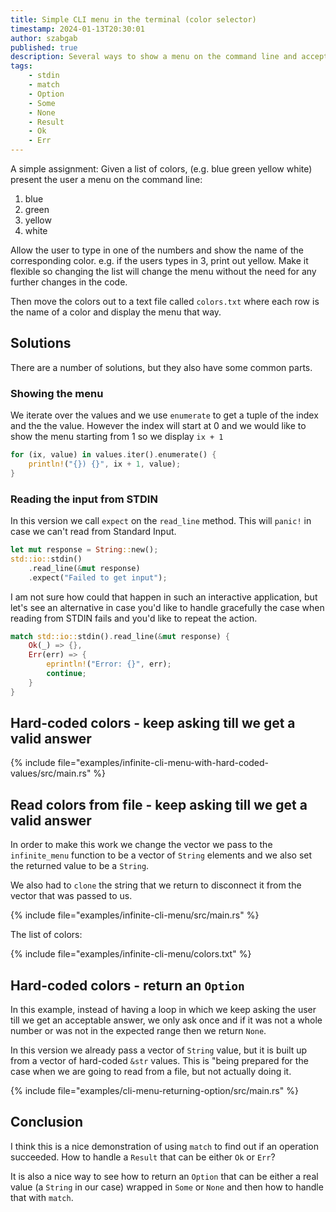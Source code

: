 ```yaml
---
title: Simple CLI menu in the terminal (color selector)
timestamp: 2024-01-13T20:30:01
author: szabgab
published: true
description: Several ways to show a menu on the command line and accept input from the user.
tags:
    - stdin
    - match
    - Option
    - Some
    - None
    - Result
    - Ok
    - Err
---
```


A simple assignment: Given a list of colors, (e.g.  blue green yellow white) present the user a menu on the command line:

1. blue
2. green
3. yellow
4. white

Allow the user to type in one of the numbers and show the name of the corresponding color. e.g. if the users types in 3, print out yellow.
Make it flexible so changing the list will change the menu without the need for any further changes in the code.

Then move the colors out to a text file called `colors.txt` where each row is the name of a color and display the menu that way.

## Solutions

There are a number of solutions, but they also have some common parts.

### Showing the menu

We iterate over the values and we use `enumerate` to get a tuple of the index and the the value.
However the index will start at 0 and we would like to show the menu starting from 1 so we display `ix + 1`

```rust
for (ix, value) in values.iter().enumerate() {
    println!("{}) {}", ix + 1, value);
}
```

### Reading the input from STDIN

In this version we call `expect` on the `read_line` method. This will `panic!` in case we can't read from Standard Input.

```rust
let mut response = String::new();
std::io::stdin()
    .read_line(&mut response)
    .expect("Failed to get input");
```

I am not sure how could that happen in such an interactive application, but let's see an alternative
in case you'd like to handle gracefully the case when reading from STDIN fails and you'd like to repeat the action.

```rust
match std::io::stdin().read_line(&mut response) {
    Ok(_) => {},
    Err(err) => {
        eprintln!("Error: {}", err);
        continue;
    }
}
```


## Hard-coded colors - keep asking till we get a valid answer

{% include file="examples/infinite-cli-menu-with-hard-coded-values/src/main.rs" %}


## Read colors from file - keep asking till we get a valid answer

In order to make this work we change the vector we pass to the `infinite_menu` function to be a vector of `String` elements
and we also set the returned value to be a `String`.

We also had to `clone` the string that we return to disconnect it from the vector that was passed to us.


{% include file="examples/infinite-cli-menu/src/main.rs" %}

The list of colors:

{% include file="examples/infinite-cli-menu/colors.txt" %}


## Hard-coded colors - return an `Option`

In this example, instead of having a loop in which we keep asking the user till we get an acceptable answer, we only ask once
and if it was not a whole number or was not in the expected range then we return `None`.

In this version we already pass a vector of `String` value, but it is built up from a vector of hard-coded `&str` values.
This is "being prepared for the case when we are going to read from a file, but not actually doing it.

{% include file="examples/cli-menu-returning-option/src/main.rs" %}

## Conclusion

I think this is a nice demonstration of using `match` to find out if an operation succeeded. How to handle a `Result` that can be either `Ok` or `Err`?

It is also a nice way to see how to return an `Option` that can be either a real value (a `String` in our case) wrapped in `Some` or `None` and then how to handle that with `match`.

